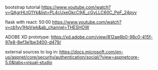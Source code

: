 bootstrap tutorial
https://www.youtube.com/watch?v=QAgrHLtG1Yk&list=PL4cUxeGkcC9jE_cGvLLC60C_PeF_24pvv

flask with react:
50:00
https://www.youtube.com/watch?v=cb1vy1HpVwk&ab_channel=THESHOW

ADOBE XD prototype:
https://xd.adobe.com/view/812ae6b0-98c0-415f-97e8-8ef3e1be3400-d479/

external sources to log in:
https://docs.microsoft.com/en-us/aspnet/core/security/authentication/social/?view=aspnetcore-5.0&tabs=visual-studio